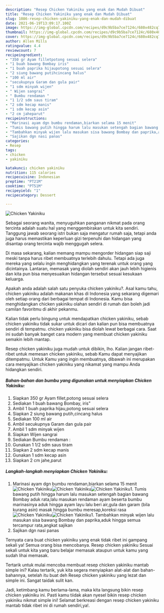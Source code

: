 ```yaml
---
description: "Resep Chicken Yakiniku yang enak dan Mudah Dibuat"
title: "Resep Chicken Yakiniku yang enak dan Mudah Dibuat"
slug: 1086-resep-chicken-yakiniku-yang-enak-dan-mudah-dibuat
date: 2021-06-19T13:09:17.100Z
image: https://img-global.cpcdn.com/recipes/d9c9b5ba7ce7124c/680x482cq70/chicken-yakiniku-foto-resep-utama.jpg
thumbnail: https://img-global.cpcdn.com/recipes/d9c9b5ba7ce7124c/680x482cq70/chicken-yakiniku-foto-resep-utama.jpg
cover: https://img-global.cpcdn.com/recipes/d9c9b5ba7ce7124c/680x482cq70/chicken-yakiniku-foto-resep-utama.jpg
author: Allen Mills
ratingvalue: 4.4
reviewcount: 7
recipeingredient:
- "350 gr Ayam filletpotong sesuai selera"
- "1 buah bawang Bombay iris"
- "1 buah paprika hijaupotong sesuai selera"
- "2 siung bawang putihcincang halus"
- "100 ml air"
- "secukupnya Garam dan gula pair"
- "1 sdm minyak wijen"
- " Wijen sangrai"
- " Bumbu rendaman "
- "1 1/2 sdm saus tiram"
- "2 sdm kecap manis"
- "1 sdm kecap asin"
- "2 cm jaheparut"
recipeinstructions:
- "Marinasi ayam dgn bumbu rendaman,biarkan selama 15 menit"
- "Tumis bawang putih hingga harum lalu masukan setengah bagian bawang Bombay aduk rata,lalu masukan rendaman ayam beserta bumbu marinasinya aduk hingga ayam layu lalu beri air,gula dan garam (bila kurang asin) masak hingga bumbu meresap,koreksi rasa"
- "Tambahkan minyak wijen lalu masukan sisa bawang Bombay dan paprika,aduk hingga semua tercampur rata,angkat sajikan"
- "Sajikan dgn nasi panas"
categories:
- Resep
tags:
- chicken
- yakiniku

katakunci: chicken yakiniku 
nutrition: 115 calories
recipecuisine: Indonesian
preptime: "PT21M"
cooktime: "PT51M"
recipeyield: "1"
recipecategory: Dessert

---
```



![Chicken Yakiniku](https://img-global.cpcdn.com/recipes/d9c9b5ba7ce7124c/680x482cq70/chicken-yakiniku-foto-resep-utama.jpg)

Sebagai seorang wanita, menyuguhkan panganan nikmat pada orang tercinta adalah suatu hal yang menggembirakan untuk kita sendiri. Tanggung jawab seorang istri bukan saja mengatur rumah saja, tetapi anda juga harus memastikan keperluan gizi terpenuhi dan hidangan yang disantap orang tercinta wajib menggugah selera.

Di masa  sekarang, kalian memang mampu mengorder hidangan siap saji meski tanpa harus ribet membuatnya terlebih dahulu. Tetapi ada juga mereka yang selalu ingin menghidangkan yang terenak untuk orang yang dicintainya. Lantaran, memasak yang diolah sendiri akan jauh lebih higienis dan kita pun bisa menyesuaikan hidangan tersebut sesuai kesukaan keluarga. 



Apakah anda adalah salah satu penyuka chicken yakiniku?. Asal kamu tahu, chicken yakiniku adalah makanan khas di Indonesia yang sekarang digemari oleh setiap orang dari berbagai tempat di Indonesia. Kamu bisa menghidangkan chicken yakiniku olahan sendiri di rumah dan boleh jadi camilan favoritmu di akhir pekanmu.

Kalian tidak perlu bingung untuk mendapatkan chicken yakiniku, sebab chicken yakiniku tidak sukar untuk dicari dan kalian pun bisa membuatnya sendiri di tempatmu. chicken yakiniku bisa diolah lewat berbagai cara. Saat ini sudah banyak banget cara modern yang membuat chicken yakiniku semakin lebih mantap.

Resep chicken yakiniku juga mudah untuk dibikin, lho. Kalian jangan ribet-ribet untuk memesan chicken yakiniku, sebab Kamu dapat menyajikan ditempatmu. Untuk Kamu yang ingin membuatnya, dibawah ini merupakan cara menyajikan chicken yakiniku yang nikamat yang mampu Anda hidangkan sendiri.

<!--inarticleads1-->

##### Bahan-bahan dan bumbu yang digunakan untuk menyiapkan Chicken Yakiniku:

1. Siapkan 350 gr Ayam fillet,potong sesuai selera
1. Sediakan 1 buah bawang Bombay, iris&#34;
1. Ambil 1 buah paprika hijau,potong sesuai selera
1. Siapkan 2 siung bawang putih,cincang halus
1. Sediakan 100 ml air
1. Ambil secukupnya Garam dan gula pair
1. Ambil 1 sdm minyak wijen
1. Siapkan  Wijen sangrai
1. Sediakan  Bumbu rendaman :
1. Gunakan 1 1/2 sdm saus tiram
1. Siapkan 2 sdm kecap manis
1. Gunakan 1 sdm kecap asin
1. Siapkan 2 cm jahe,parut




<!--inarticleads2-->

##### Langkah-langkah menyiapkan Chicken Yakiniku:

1. Marinasi ayam dgn bumbu rendaman,biarkan selama 15 menit
<img src="https://img-global.cpcdn.com/steps/5b97acd8d22af744/160x128cq70/chicken-yakiniku-langkah-memasak-1-foto.jpg" alt="Chicken Yakiniku"><img src="https://img-global.cpcdn.com/steps/55c5cb86087d0a4a/160x128cq70/chicken-yakiniku-langkah-memasak-1-foto.jpg" alt="Chicken Yakiniku"><img src="https://img-global.cpcdn.com/steps/3dd1eb5e9cb7a412/160x128cq70/chicken-yakiniku-langkah-memasak-1-foto.jpg" alt="Chicken Yakiniku">1. Tumis bawang putih hingga harum lalu masukan setengah bagian bawang Bombay aduk rata,lalu masukan rendaman ayam beserta bumbu marinasinya aduk hingga ayam layu lalu beri air,gula dan garam (bila kurang asin) masak hingga bumbu meresap,koreksi rasa
<img src="https://img-global.cpcdn.com/steps/637fcc3d2e41e86c/160x128cq70/chicken-yakiniku-langkah-memasak-2-foto.jpg" alt="Chicken Yakiniku"><img src="https://img-global.cpcdn.com/steps/680440f2aa995d9b/160x128cq70/chicken-yakiniku-langkah-memasak-2-foto.jpg" alt="Chicken Yakiniku">1. Tambahkan minyak wijen lalu masukan sisa bawang Bombay dan paprika,aduk hingga semua tercampur rata,angkat sajikan
1. Sajikan dgn nasi panas




Ternyata cara buat chicken yakiniku yang enak tidak ribet ini gampang sekali ya! Semua orang bisa mencobanya. Resep chicken yakiniku Sesuai sekali untuk kita yang baru belajar memasak ataupun untuk kamu yang sudah lihai memasak.

Tertarik untuk mulai mencoba membuat resep chicken yakiniku mantab simple ini? Kalau tertarik, yuk kita segera menyiapkan alat-alat dan bahan-bahannya, setelah itu buat deh Resep chicken yakiniku yang lezat dan simple ini. Sangat taidak sulit kan. 

Jadi, ketimbang kamu berlama-lama, maka kita langsung bikin resep chicken yakiniku ini. Pasti kamu tiidak akan nyesel bikin resep chicken yakiniku nikmat simple ini! Selamat berkreasi dengan resep chicken yakiniku mantab tidak ribet ini di rumah sendiri,ya!.

